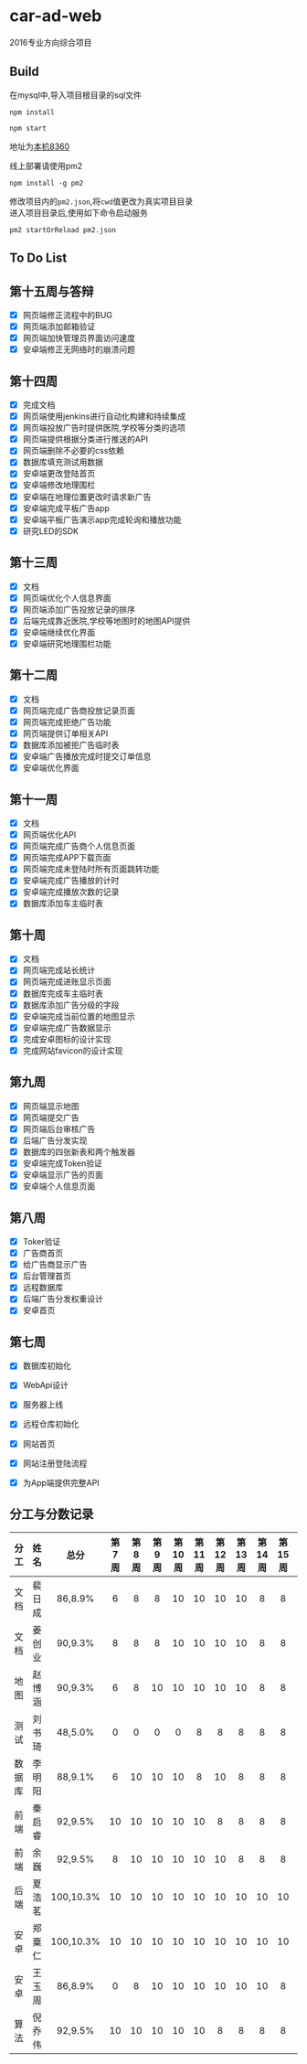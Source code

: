 # car-ad-web

2016专业方向综合项目

## Build
在mysql中,导入项目根目录的sql文件

```
npm install

npm start
```
地址为[本机8360](http://127.0.0.1:8360)  

线上部署请使用pm2
```
npm install -g pm2
```
修改项目内的`pm2.json`,将`cwd`值更改为真实项目目录  
进入项目目录后,使用如下命令启动服务
```
pm2 startOrReload pm2.json
```

## To Do List
## 第十五周与答辩
- [x] 网页端修正流程中的BUG
- [x] 网页端添加邮箱验证
- [x] 网页端加快管理员界面访问速度
- [x] 安卓端修正无网络时的崩溃问题

## 第十四周
- [x] 完成文档
- [x] 网页端使用jenkins进行自动化构建和持续集成
- [x] 网页端投放广告时提供医院,学校等分类的选项
- [x] 网页端提供根据分类进行推送的API
- [x] 网页端删除不必要的css依赖
- [x] 数据库填充测试用数据
- [x] 安卓端更改登陆首页
- [x] 安卓端修改地理围栏
- [x] 安卓端在地理位置更改时请求新广告
- [x] 安卓端完成平板广告app
- [x] 安卓端平板广告演示app完成轮询和播放功能
- [x] 研究LED的SDK

## 第十三周
- [x] 文档
- [x] 网页端优化个人信息界面
- [x] 网页端添加广告投放记录的排序
- [x] 后端完成靠近医院,学校等地图时的地图API提供
- [x] 安卓端继续优化界面
- [x] 安卓端研究地理围栏功能

## 第十二周
- [x] 文档
- [x] 网页端完成广告商投放记录页面
- [x] 网页端完成拒绝广告功能
- [x] 网页端提供订单相关API
- [x] 数据库添加被拒广告临时表
- [x] 安卓端广告播放完成时提交订单信息
- [x] 安卓端优化界面

## 第十一周
- [x] 文档
- [x] 网页端优化API
- [x] 网页端完成广告商个人信息页面
- [x] 网页端完成APP下载页面
- [x] 网页端完成未登陆时所有页面跳转功能
- [x] 安卓端完成广告播放的计时
- [x] 安卓端完成播放次数的记录 
- [x] 数据库添加车主临时表

## 第十周
- [x] 文档
- [x] 网页端完成站长统计
- [x] 网页端完成进账显示页面
- [x] 数据库完成车主临时表
- [x] 数据库添加广告分级的字段
- [x] 安卓端完成当前位置的地图显示
- [x] 安卓端完成广告数据显示
- [x] 完成安卓图标的设计实现
- [x] 完成网站favicon的设计实现

## 第九周
- [x] 网页端显示地图
- [x] 网页端提交广告 
- [x] 网页端后台审核广告
- [x] 后端广告分发实现 
- [x] 数据库的四张新表和两个触发器
- [x] 安卓端完成Token验证
- [x] 安卓端显示广告的页面
- [x] 安卓端个人信息页面

## 第八周
- [x] Toker验证
- [x] 广告商首页
- [x] 给广告商显示广告
- [x] 后台管理首页
- [x] 远程数据库
- [x] 后端广告分发权重设计
- [x] 安卓首页

## 第七周
- [x] 数据库初始化
- [x] WebApi设计
- [x] 服务器上线
- [x] 远程仓库初始化
- [x] 网站首页
- [x] 网站注册登陆流程
- [x] 为App端提供完整API



## 分工与分数记录

|分工  |姓名   |总分     |第7周|第8周|第9周|第10周|第11周|第12周|第13周|第14周|第15周|答辩|
|------|:----:|:-------:|:---:|:---:|:--:|:----:|:----:|:---:|:---:|:----:|:----:|:-:|
|文档  |裴日成 |86,8.9%  |6    |8    |8   |10    |10    |10   |10   |8     |8     |8  |
|文档  |姜创业 |90,9.3%  |8    |8    |8   |10    |10    |10   |10   |8     |8     |10 |
|地图  |赵博涵 |90,9.3%  |6    |8    |10  |10    |10    |10   |10   |8     |8     |10 |
|测试  |刘书琦 |48,5.0%  |0    |0    |0   |0     |8     |8    |8    |8     |8     |8  |
|数据库|李明阳 |88,9.1%  |6    |10   |10  |10    |8     |10   |8    |8     |8     |10 |
|前端  |秦启睿 |92,9.5%  |10   |10   |10  |10    |10    |8    |8    |8     |8     |10 |
|前端  |余巍   |92,9.5%  |8    |10   |10  |10    |10    |10   |8    |8     |8     |10 |
|后端  |夏浩茗 |100,10.3%|10   |10   |10  |10    |10    |10   |10   |10    |10    |10 |
|安卓  |郑粟仁 |100,10.3%|10   |10   |10  |10    |10    |10   |10   |10    |10    |10 |
|安卓  |王玉周 |86,8.9%  |0    |8    |10  |10    |10    |10   |10   |10    |8     |10 |
|算法  |倪乔伟 |92,9.5%  |10   |10   |10  |10    |10    |8    |8    |8     |8     |10 |

